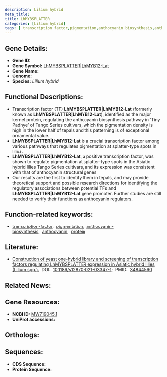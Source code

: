 ```yaml
---
description: Lilium hybrid
meta_title:
title: LhMYBSPLATTER
categories: [Lilium hybrid]
tags: [ transcription factor,pigmentation,anthocyanin biosynthesis,anthocyanin,protein ]
---
```


## Gene Details:
- **Gene ID:** []()
- **Gene Symbol:** <u>LhMYBSPLATTER|LhMYB12-Lat</u>
- **Gene Name:** 
- **Genome:** []()
- **Species:** *Lilium hybrid*

## Functional Descriptions:
   - Transcription factor (TF) **LhMYBSPLATTER|LhMYB12-Lat** (formerly known as **LhMYBSPLATTER|LhMYB12-Lat**), identified as the major kernel protein, regulating the anthocyanin biosynthesis pathway in ‘Tiny Padhye’ of Tango Series cultivars, which the pigmentation density is high in the lower half of tepals and this patterning is of exceptional ornamental value.
   - **LhMYBSPLATTER|LhMYB12-Lat** is a crucial transcription factor among various pathways that regulates pigmentation at splatter-type spots in lilies.
   - **LhMYBSPLATTER|LhMYB12-Lat**, a positive transcription factor, was shown to regulate pigmentation at splatter-type spots in the Asiatic hybrid lilies Tango Series cultivars, and its expression was consistent with that of anthocyanin structural genes
   - Our results are the first to identify them in tepals, and may provide theoretical support and possible research directions for identifying the regulatory associations between potential TFs and **LhMYBSPLATTER|LhMYB12-Lat** gene promoter. Further studies are still needed to verify their functions as anthocyanin regulators.

## Function-related keywords:
   - [transcription-factor](/tags/transcription-factor/),&nbsp;&nbsp;[pigmentation](/tags/pigmentation/),&nbsp;&nbsp;[anthocyanin-biosynthesis](/tags/anthocyanin-biosynthesis/),&nbsp;&nbsp;[anthocyanin](/tags/anthocyanin/),&nbsp;&nbsp;[protein](/tags/protein/)

## Literature:
   - [Construction of yeast one-hybrid library and screening of transcription factors regulating LhMYBSPLATTER expression in Asiatic hybrid lilies (Lilium spp.).](https://doi.org/10.1186/s12870-021-03347-1)&nbsp;&nbsp;DOI:&nbsp;&nbsp;[10.1186/s12870-021-03347-1](https://doi.org/10.1186/s12870-021-03347-1);&nbsp;&nbsp;PMID:&nbsp;&nbsp;[34844560](https://pubmed.ncbi.nlm.nih.gov/34844560/)

## Related News:

## Gene Resources:
- **NCBI ID:**  [MW719045.1](https://www.ncbi.nlm.nih.gov/gene/?term=MW719045.1)
- **UniProt accessions:**  [](https://www.uniprot.org/uniprotkb//entry)

## Orthologs:

## Sequences:
- **CDS Sequence:**
- **Protein Sequence:**
